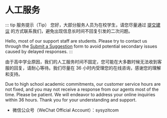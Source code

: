 # 人工服务

::: tip 服务提示（Tip）
您好，大部分服务人员为在校学生，请您尽量通过 [提交建议](https://f.wps.cn/g/m3seCqVY) 的方式联系我们，避免出现信息长时间不回复引发的二次问题。

Hello, most of our support staff are students. Please try to contact us through the [Submit a Suggestion](https://f.wps.cn/g/m3seCqVY) form to avoid potential secondary issues caused by delayed responses.
:::

由于高中学业原因，我们的人工服务时间不固定，您可能在大多数时候无法收到客服的回复，请耐心等待。我们尽量在 36 小时内受理您的在线咨询，感谢您的理解和支持。

Due to high school academic commitments, our customer service hours are not fixed, and you may not receive a response from our agents most of the time. Please be patient. We will endeavor to address your online inquiries within 36 hours. Thank you for your understanding and support.
- 微信公众号（WeChat Official Account）：sysyzitcom
